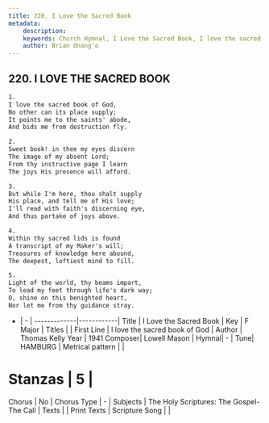 ```yaml
---
title: 220. I Love the Sacred Book
metadata:
    description: 
    keywords: Church Hymnal, I Love the Sacred Book, I love the sacred book of God, 
    author: Brian Onang'o
---
```



## 220. I LOVE THE SACRED BOOK

```txt
1.
I love the sacred book of God, 
No other can its place supply; 
It points me to the saints' abode, 
And bids me from destruction fly. 

2.
Sweet book! in thee my eyes discern 
The image of my absent Lord; 
From thy instructive page I learn 
The joys His presence will afford. 

3.
But while I'm here, thou shalt supply 
His place, and tell me of His love; 
I'll read with faith's discerning eye, 
And thus partake of joys above. 

4.
Within thy sacred lids is found 
A transcript of my Maker's will; 
Treasures of knowledge here abound, 
The deepest, loftiest mind to fill. 

5.
Light of the world, thy beams impart, 
To lead my feet through life's dark way; 
O, shine on this benighted heart, 
Nor let me from thy guidance stray.

```

- |   -  |
-------------|------------|
Title | I Love the Sacred Book |
Key | F Major |
Titles |  |
First Line | I love the sacred book of God |
Author | Thomas Kelly
Year | 1941
Composer| Lowell Mason |
Hymnal|  - |
Tune| HAMBURG |
Metrical pattern | |
# Stanzas | 5 |
Chorus | No |
Chorus Type | - |
Subjects | The Holy Scriptures: The Gospel-The Call |
Texts |  |
Print Texts | 
Scripture Song |  |
  
